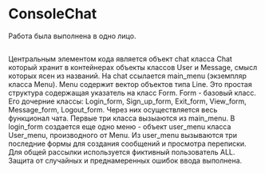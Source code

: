 # ConsoleChat
Работа была выполнена в одно лицо.
##
Центральным элементом кода является объект chat класса Chat который хранит в контейнерах
объекты классов User и Message, смысл которых ясен из названий.
На chat ссылается main_menu (экземпляр класса Menu).
Menu содержит вектор объектов типа Line. Это простая структура содержащая указатель на
класс Form. Form - базовый класс. Его дочерние классы: Login_form, Sign_up_form, Exit_form,
View_form, Message_form, Logout_form. Через них осуществляется весь функционал чата.
Первые три класса вызыаются из main_menu. В login_form создается еще одно меню - объект user_menu
класса User_menu, производного от Menu. Из  user_menu вызываются три последние формы для создания
сообщений и просмотра переписки.
Для общей рассылки используется фиктивный пользователь ALL.
Защита от случайных и преднамеренных ошибок ввода выполнена.
